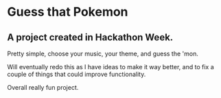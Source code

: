 # Guess that Pokemon

## A project created in Hackathon Week.

Pretty simple, choose your music, your theme, and guess the 'mon.

Will eventually redo this as I have ideas to make it way better, and to fix a couple of things that could improve functionality.

Overall really fun project.